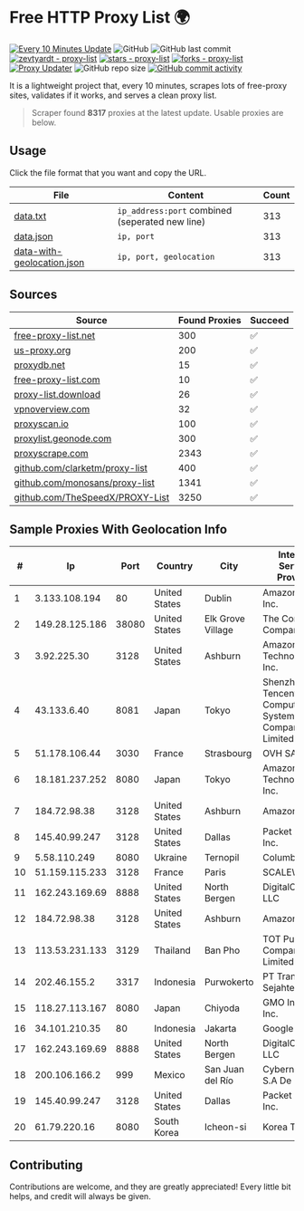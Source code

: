 
# Free HTTP Proxy List 🌍

[![Every 10 Minutes Update](https://github.com/mertguvencli/http-proxy-list/actions/workflows/main.yml/badge.svg?branch=main)](https://github.com/mertguvencli/http-proxy-list/actions/workflows/main.yml)
![GitHub](https://img.shields.io/github/license/mertguvencli/http-proxy-list)
![GitHub last commit](https://img.shields.io/github/last-commit/mertguvencli/http-proxy-list)
[![zevtyardt - proxy-list](https://img.shields.io/static/v1?label=zevtyardt&message=proxy-list&color=blue&logo=github)](https://github.com/zevtyardt/proxy-list "Go to GitHub repo")
[![stars - proxy-list](https://img.shields.io/github/stars/zevtyardt/proxy-list?style=social)](https://github.com/zevtyardt/proxy-list)
[![forks - proxy-list](https://img.shields.io/github/forks/zevtyardt/proxy-list?style=social)](https://github.com/zevtyardt/proxy-list)
[![Proxy Updater](https://github.com/zevtyardt/proxy-list/workflows/Proxy%20Updater/badge.svg)](https://github.com/zevtyardt/proxy-list/actions?query=workflow:"Proxy+Updater")
![GitHub repo size](https://img.shields.io/github/repo-size/zevtyardt/proxy-list)
[![GitHub commit activity](https://img.shields.io/github/commit-activity/m/zevtyardt/proxy-list?logo=commits)](https://github.com/zevtyardt/proxy-list/commits/main)

It is a lightweight project that, every 10 minutes, scrapes lots of free-proxy sites, validates if it works, and serves a clean proxy list.

> Scraper found **8317** proxies at the latest update. Usable proxies are below.

## Usage

Click the file format that you want and copy the URL.

|File|Content|Count|
|----|-------|-----|
|[data.txt](https://raw.githubusercontent.com/mertguvencli/http-proxy-list/main/proxy-list/data.txt)|`ip_address:port` combined (seperated new line)|313|
|[data.json](https://raw.githubusercontent.com/mertguvencli/http-proxy-list/main/proxy-list/data.json)|`ip, port`|313|
|[data-with-geolocation.json](https://raw.githubusercontent.com/mertguvencli/http-proxy-list/main/proxy-list/data-with-geolocation.json)|`ip, port, geolocation`|313|

## Sources

|Source|Found Proxies|Succeed|
|------|-------------|-------|
|[free-proxy-list.net](https://free-proxy-list.net)|300|✅|
|[us-proxy.org](https://www.us-proxy.org)|200|✅|
|[proxydb.net](http://proxydb.net)|15|✅|
|[free-proxy-list.com](https://free-proxy-list.com/?page=&port=&type%5B%5D=http&type%5B%5D=https&up_time=0&search=Search)|10|✅|
|[proxy-list.download](https://www.proxy-list.download/HTTP)|26|✅|
|[vpnoverview.com](https://vpnoverview.com/privacy/anonymous-browsing/free-proxy-servers)|32|✅|
|[proxyscan.io](https://www.proxyscan.io)|100|✅|
|[proxylist.geonode.com](https://proxylist.geonode.com/api/proxy-list?limit=300&page=1&sort_by=lastChecked&sort_type=desc&protocols=http,https)|300|✅|
|[proxyscrape.com](https://api.proxyscrape.com/v2/?request=displayproxies&protocol=http&timeout=10000&country=all&ssl=all&anonymity=all)|2343|✅|
|[github.com/clarketm/proxy-list](https://raw.githubusercontent.com/clarketm/proxy-list/master/proxy-list-raw.txt)|400|✅|
|[github.com/monosans/proxy-list](https://raw.githubusercontent.com/monosans/proxy-list/main/proxies/http.txt)|1341|✅|
|[github.com/TheSpeedX/PROXY-List](https://raw.githubusercontent.com/TheSpeedX/PROXY-List/master/http.txt)|3250|✅|


## Sample Proxies With Geolocation Info

|#|Ip|Port|Country|City|Internet Service Provider|
|-|--|----|-------|----|-------------------------|
|1|3.133.108.194|80|United States|Dublin|Amazon.com, Inc.|
|2|149.28.125.186|38080|United States|Elk Grove Village|The Constant Company|
|3|3.92.225.30|3128|United States|Ashburn|Amazon Technologies Inc.|
|4|43.133.6.40|8081|Japan|Tokyo|Shenzhen Tencent Computer Systems Company Limited|
|5|51.178.106.44|3030|France|Strasbourg|OVH SAS|
|6|18.181.237.252|8080|Japan|Tokyo|Amazon Technologies Inc.|
|7|184.72.98.38|3128|United States|Ashburn|Amazon.com|
|8|145.40.99.247|3128|United States|Dallas|Packet Host, Inc.|
|9|5.58.110.249|8080|Ukraine|Ternopil|Columbus|
|10|51.159.115.233|3128|France|Paris|SCALEWAY|
|11|162.243.169.69|8888|United States|North Bergen|DigitalOcean, LLC|
|12|184.72.98.38|3128|United States|Ashburn|Amazon.com|
|13|113.53.231.133|3129|Thailand|Ban Pho|TOT Public Company Limited|
|14|202.46.155.2|3317|Indonesia|Purwokerto|PT Transdata Sejahtera|
|15|118.27.113.167|8080|Japan|Chiyoda|GMO Internet, Inc.|
|16|34.101.210.35|80|Indonesia|Jakarta|Google LLC|
|17|162.243.169.69|8888|United States|North Bergen|DigitalOcean, LLC|
|18|200.106.166.2|999|Mexico|San Juan del Río|Cybernetworks S.A De C.V|
|19|145.40.99.247|3128|United States|Dallas|Packet Host, Inc.|
|20|61.79.220.16|8080|South Korea|Icheon-si|Korea Telecom|



## Contributing

Contributions are welcome, and they are greatly appreciated! Every
little bit helps, and credit will always be given.

